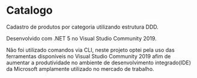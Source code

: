 # Catalogo
Cadastro de produtos por categoria utilizando estrutura DDD. <br />

Desenvolvido com .NET 5 no Visual Studio Community 2019. 
<p> Não foi utilizado comandos via CLI, neste projeto optei pela uso das ferramentas disponíveis no Visual Studio Community 2019 afim de aumentar a produtividade no ambiente de desenvolvimento integrado(IDE) da Microsoft amplamente utilizado no mercado de trabalho. </p>

